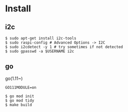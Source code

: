 # Install

## i2c

```
$ sudo apt-get install i2c-tools
$ sudo raspi-config # Advanced Options -> I2C
$ sudo i2cdetect -y 1 # try sometimes if not detected
$ sudo gpasswd -a $USERNAME i2c
```


## go

go(1.11~)

``` .zshrc etc...
GO111MODULE=on
```

```
$ go mod init
$ go mod tidy
$ make build
```

